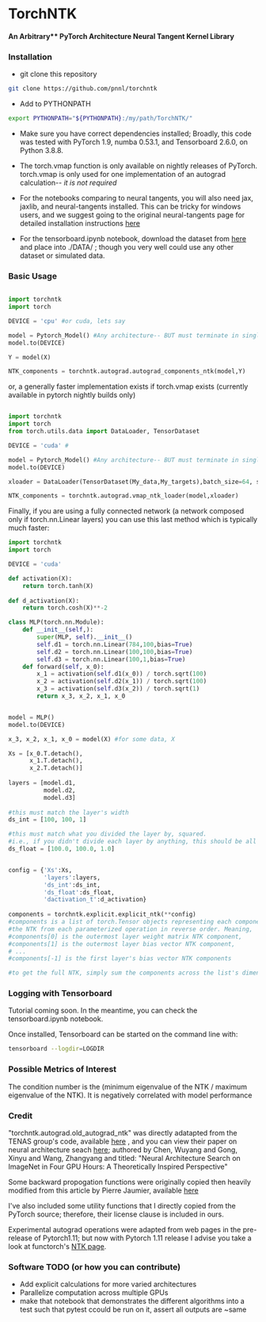 # TorchNTK

#### An Arbitrary** PyTorch Architecture Neural Tangent Kernel Library

### Installation

* git clone this repository

```bash
git clone https://github.com/pnnl/torchntk
```

* Add to PYTHONPATH

```bash
export PYTHONPATH="${PYTHONPATH}:/my/path/TorchNTK/"
```

* Make sure you have correct dependencies installed; Broadly, this code was tested with PyTorch 1.9, numba 0.53.1, and Tensorboard 2.6.0, on Python 3.8.8.

* The torch.vmap function is only available on nightly releases of PyTorch. torch.vmap is only used for one implementation of an autograd calculation-- *it is not required*

* For the notebooks comparing to neural tangents, you will also need jax, jaxlib, and neural-tangents installed. This can be tricky for windows users, and we suggest going to the original neural-tangents page for detailed installation instructions [here](https://github.com/google/neural-tangents)

* For the tensorboard.ipynb notebook, download the dataset from [here](https://drive.google.com/file/d/1MwD_k-KLlfins4wKiTdCmTIfUfzlKJwg/view?usp=sharing) and place into ./DATA/ ; though you very well could use any other dataset or simulated data.

### Basic Usage

```python

import torchntk
import torch

DEVICE = 'cpu' #or cuda, lets say

model = Pytorch_Model() #Any architecture-- BUT must terminate in single neuron
model.to(DEVICE)

Y = model(X) 

NTK_components = torchntk.autograd.autograd_components_ntk(model,Y)
```

or, a generally faster implementation exists if torch.vmap exists (currently available in pytorch nightly builds only)

```python

import torchntk
import torch
from torch.utils.data import DataLoader, TensorDataset

DEVICE = 'cuda' #

model = Pytorch_Model() #Any architecture-- BUT must terminate in single neuron
model.to(DEVICE)

xloader = DataLoader(TensorDataset(My_data,My_targets),batch_size=64, shuffle=False)

NTK_components = torchntk.autograd.vmap_ntk_loader(model,xloader)
```

Finally, if you are using a fully connected network (a network composed only if torch.nn.Linear layers) you can use this last method which is typically much faster:

```python
import torchntk
import torch

DEVICE = 'cuda'

def activation(X):
    return torch.tanh(X)
	
def d_activation(X):
    return torch.cosh(X)**-2

class MLP(torch.nn.Module):
    def __init__(self,):
        super(MLP, self).__init__()
        self.d1 = torch.nn.Linear(784,100,bias=True) 
        self.d2 = torch.nn.Linear(100,100,bias=True)
        self.d3 = torch.nn.Linear(100,1,bias=True) 
    def forward(self, x_0):
        x_1 = activation(self.d1(x_0)) / torch.sqrt(100)
        x_2 = activation(self.d2(x_1)) / torch.sqrt(100)
        x_3 = activation(self.d3(x_2)) / torch.sqrt(1)
        return x_3, x_2, x_1, x_0 


model = MLP()
model.to(DEVICE)

x_3, x_2, x_1, x_0 = model(X) #for some data, X

Xs = [x_0.T.detach(),
      x_1.T.detach(),
	  x_2.T.detach()]
	  
layers = [model.d1,
          model.d2,
		  model.d3]
		  
#this must match the layer's width
ds_int = [100, 100, 1]

#this must match what you divided the layer by, squared.
#i.e., if you didn't divide each layer by anything, this should be all ones.
ds_float = [100.0, 100.0, 1.0]


config = {'Xs':Xs,
          'layers':layers,
		  'ds_int':ds_int,
		  'ds_float':ds_float,
		  'dactivation_t':d_activation}
 
components = torchntk.explicit.explicit_ntk(**config)
#components is a list of torch.Tensor objects representing each component of
#the NTK from each parameterized operation in reverse order. Meaning, 
#components[0] is the outermost layer weight matrix NTK component, 
#components[1] is the outermost layer bias vector NTK component,
# ...
#components[-1] is the first layer's bias vector NTK components 

#to get the full NTK, simply sum the components across the list's dimension.

```

### Logging with Tensorboard

Tutorial coming soon. In the meantime, you can check the tensorboard.ipynb notebook.

Once installed, Tensorboard can be started on the command line with:
```bash
tensorboard --logdir=LOGDIR
```

### Possible Metrics of Interest

The condition number is the (minimum eigenvalue of the NTK / maximum eigenvalue of the NTK). It is negatively correlated with model performance

### Credit

"torchntk.autograd.old_autograd_ntk" was directly adatapted from the TENAS group's code, available [here](https://github.com/VITA-Group/TENAS) , and you can view their paper on neural architecture seach [here](https://arxiv.org/pdf/2102.11535.pdf); authored by Chen, Wuyang and Gong, Xinyu and Wang, Zhangyang and titled: "Neural Architecture Search on ImageNet in Four GPU Hours: A Theoretically Inspired Perspective"

Some backward propogation functions were originally copied then heavily modified from this article by Pierre Jaumier, available [here](https://towardsdatascience.com/backpropagation-in-a-convolutional-layer-24c8d64d8509)

I've also included some utility functions that I directly copied from the PyTorch source; therefore, their license clause is included in ours.

Experimental autograd operations were adapted from web pages in the pre-release of Pytorch1.11; but now with Pytorch 1.11 release I advise you take a look at functorch's [NTK page](https://pytorch.org/functorch/stable/notebooks/neural_tangent_kernels.html). 

### Software TODO (or how you can contribute)

* Add explicit calculations for more varied architectures
* Parallelize computation across multiple GPUs
* make that notebook that demonstrates the different algorithms into a test such that pytest ccould be run on it, assert all outputs are ~same

